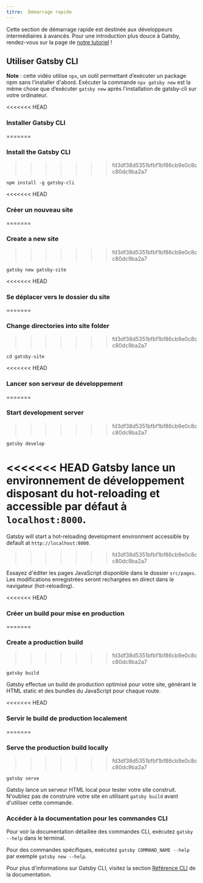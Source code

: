 ```yaml
---
titre:  Démarrage rapide
---
```


Cette section de démarrage rapide est destinée aux développeurs intermédiaires à avancés. Pour une introduction plus douce à Gatsby, rendez-vous sur la page de [notre tutoriel](/tutorial/) !

## Utiliser Gatsby CLI

<EggheadEmbed
  lessonLink="https://egghead.io/lessons/gatsby-quick-start-with-gatsby-create-develop-and-build-gatsby-sites-from-the-command-line"
  lessonTitle="Quick Start with Gatsby: Create, Develop, and Build Gatsby Sites From the Command Line"
/>

**Note** : cette vidéo utilise `npx`, un outil permettant d’exécuter un package npm sans l'installer d'abord. Exécuter la commande `npx gatsby new` est la même chose que d’exécuter `gatsby new` après l'installation de gatsby-cli sur votre ordinateur.

<<<<<<< HEAD
### Installer Gatsby CLI
=======
### Install the Gatsby CLI
>>>>>>> fd3df38d5351bfbf1bf86cb9e0c8cc80dc9ba2a7

```shell
npm install -g gatsby-cli
```

<<<<<<< HEAD
### Créer un nouveau site
=======
### Create a new site
>>>>>>> fd3df38d5351bfbf1bf86cb9e0c8cc80dc9ba2a7

```shell
gatsby new gatsby-site
```

<<<<<<< HEAD
### Se déplacer vers le dossier du site
=======
### Change directories into site folder
>>>>>>> fd3df38d5351bfbf1bf86cb9e0c8cc80dc9ba2a7

```shell
cd gatsby-site
```

<<<<<<< HEAD
### Lancer son serveur de développement
=======
### Start development server
>>>>>>> fd3df38d5351bfbf1bf86cb9e0c8cc80dc9ba2a7

```shell
gatsby develop
```

<<<<<<< HEAD
Gatsby lance un environnement de développement disposant du hot-reloading et accessible par défaut à `localhost:8000`.
=======
Gatsby will start a hot-reloading development environment accessible by default at `http://localhost:8000`.
>>>>>>> fd3df38d5351bfbf1bf86cb9e0c8cc80dc9ba2a7

Essayez d'éditer les pages JavaScript disponible dans le dossier `src/pages`. Les modifications enregistrées seront rechargées en direct dans le navigateur (hot-reloading).

<<<<<<< HEAD
### Créer un build pour mise en production
=======
### Create a production build
>>>>>>> fd3df38d5351bfbf1bf86cb9e0c8cc80dc9ba2a7

```shell
gatsby build
```

Gatsby effectue un build de production optimisé pour votre site, générant le HTML static et des bundles du JavaScript pour chaque route.

<<<<<<< HEAD
### Servir le build de production localement
=======
### Serve the production build locally
>>>>>>> fd3df38d5351bfbf1bf86cb9e0c8cc80dc9ba2a7

```shell
gatsby serve
```

Gatsby lance un serveur HTML local pour tester votre site construit. N'oubliez pas de construire votre site en utilisant `gatsby build` avant d'utiliser cette commande.

### Accéder à la documentation pour les commandes CLI

Pour voir la documentation détaillée des commandes CLI, exécutez `gatsby --help` dans le terminal.

Pour des commandes spécifiques, exécutez `gatsby COMMAND_NAME --help` par exemple `gatsby new --help`.

Pour plus d'informations sur Gatsby CLI, visitez la section [Référence CLI](/docs/gatsby-cli/) de la documentation.
